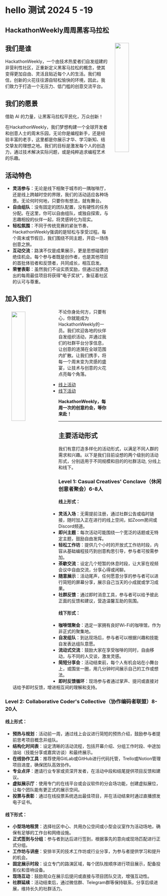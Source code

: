 # hello 测试 2024 5 -19 
## HackathonWeekly周周黑客马拉松

<img src="/purple-logo.png" width="30%" align="right" style="margin:10px 0 10px 20px;"/>

## 我们是谁
HackathonWeekly，一个由技术热爱者们自发组建的非营利性社区，正重新定义黑客马拉松的概念，使其变得更加自由、灵活且贴近每个人的生活。我们相信，创新的火花往往源自轻松愉快的环境，因此，我们致力于打造一个无压力、低门槛的创意交流平台。

## 我们的愿景
借助 AI 的力量，让黑客马拉松平民化，万众创新！

在HackathonWeekly，我们梦想构建一个全球开发者和创意人士的周末乐园，无论你是编程新手，还是经验丰富的老手，这里都是你展示才华、学习新知、结交挚友的理想之地。我们的目标是激发每个人的创造力，通过技术解决实际问题，或是纯粹追求编程艺术的乐趣。

## 活动特色
- **灵活参与**：无论是线下相聚于城市的一隅咖啡厅，还是线上跨越时空的界限，我们的活动适应各种场景。无论何时何地，只要你有想法，就有舞台。
- **自由组队**：没有固定的团队配置，没有硬性的任务分配。在这里，你可以自由组队，或独自探索，与志趣相投的伙伴一起，将灵感转化为现实。
- **轻松氛围**：不同于传统竞赛的紧张节奏，HackathonWeekly强调的是轻松与享受过程。每个周末或节假日，我们围绕不同主题，开启一场场创意之旅。
- **互动交流**：路演不仅是成果展示，更是思想碰撞的绝佳机会。每个参与者既是创作者，也是其他项目的首批体验者和反馈者，共同成长，相互启发。
- **荣誉表彰**：虽然我们不设实质奖励，但通过投票选出的每周最佳项目将获得“电子奖状”，象征着社区的认可与尊重。

## 加入我们

<img src="/hackathon-weekly-wechat.jpg" width="30%" align="left" style="margin:10px 0 10px 20px;"/>

不论你身处何方，只要有心，你就能成为HackathonWeekly的一员。我们欢迎各地的伙伴自发组织活动，并通过我们的社群平台分享信息，让创意的涟漪在全球范围内扩散。让我们携手，将每一个周末变为灵感的盛宴，让技术与创意的火花点亮每个角落。

- [线上活动](https://hackathonweekly.feishu.cn/wiki/W5oAwI9o4irrBIkpYdxcQvSQnfK)
- [线下活动](https://hackathonweekly.feishu.cn/wiki/XVnTw947riOQJckIVsZcUVRln2c)


**HackathonWeekly，每周一次的创意约会，等你来赴！**

---

## 主要活动形式
我们有意打造多样化的活动形式，以满足不同人群的需求和兴趣。以下是我们目前设想的两个级别的活动形式，分别适用于不同规模和目的的社群活动, 分线上和线下。

### Level 1: Casual Creatives' Conclave（休闲创意者聚会）6-8人

#### 线上形式：
- **灵活入场**：无需提前注册，通过社群公告或临时链接，随时加入正在进行的线上空间，如Zoom房间或Discord频道。
- **即兴主题**：每次活动可能围绕一个宽泛的话题或无特定主题，鼓励自由发挥。
- **轻松工作坊**：提供几个小时的开放式工作坊时段，内容从基础编程技巧到创意构思引导，参与者可按需参加。
- **茶歇交流**：设定几个短暂的休息时段，让大家在视频会议中自由交流，分享心得或闲聊。
- **随意展示**：活动尾声，任何愿意分享的参与者可以进行简短的屏幕分享，展示自己当天的小成就或学习成果。
- **社群反馈**：通过即时消息工具，参与者可以给予彼此正面的反馈和建议，营造温馨互助的氛围。

#### 线下形式：
- **咖啡馆聚会**：选定一家拥有良好Wi-Fi的咖啡馆，作为非正式的聚集地。
- **自发组队**：到达现场后，参与者可以根据兴趣和技能自发表达组队意愿。
- **流动式交流**：鼓励大家在享受咖啡的同时，自由移动，与不同的人交谈，激发灵感。
- **简短分享会**：活动结束前，每个人有机会站在小舞台上，或围坐一圈，用几分钟时间展示自己的工作或想法。
- **即时反馈循环**：现场参与者通过掌声、提问或直接对话给予即时反馈，增进相互间的理解和支持。

### Level 2: Collaborative Coder's Collective（协作编码者联盟）8-20人

#### 线上形式：
- **预热与规划**：活动前一周，通过线上会议进行简短的预热介绍，鼓励参与者提前思考项目概念并组队。
- **结构化时间表**：设定清晰的活动流程，包括开幕介绍、分组工作时段、中途加油站（技能分享或嘉宾访谈）和最终展示。
- **在线协作工具**：推荐使用GitLab或GitHub进行代码托管，Trello或Notion管理项目进度，确保团队高效协作。
- **专业点评**：邀请行业专家或资深开发者，在活动中段和结尾提供项目反馈和建议。
- **虚拟展示厅**：使用专门的在线平台或会议软件的分会场功能，创建虚拟展位，让每个团队能有更正式的展示空间。
- **投票与表彰**：通过在线投票系统选出最佳项目，并在活动结束时通过直播颁发电子证书。

#### 线下形式：
- **小型场地租赁**：选择社区中心、共用办公空间或小型会议室作为活动场地，确保有足够的工作台和网络设施。
- **正式签到与分组**：参与者到达后进行签到，根据事先的意向或现场匹配进行正式分组。
- **工作坊与讲座**：安排半天的技术工作坊或行业分享，为参与者提供学习和提升的机会。
- **固定展示时段**：设立专门的路演区域，每个团队按顺序进行项目展示，配备投影仪和音响设备。
- **现场互动**：鼓励观众在展示后提问或直接与项目团队交流，增强互动性。
- **社群延续**：活动结束后，通过微信群、Telegram群等保持联系，分享后续进展，维持长久的社群活力。
